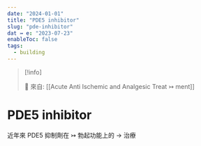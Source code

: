 ```yaml
---
date: "2024-01-01"
title: "PDE5 inhibitor"
slug: "pde-inhibitor"
dat ↣ e: "2023-07-23"
enableToc: false
tags:
  - building
---
```



> [!info]
>
> 🌱 來自: [[Acute Anti Ischemic and Analgesic Treat ↣ ment]]

# PDE5 inhibitor

近年來 PDE5 抑制劑在 ↣ 勃起功能上的 → 治療
